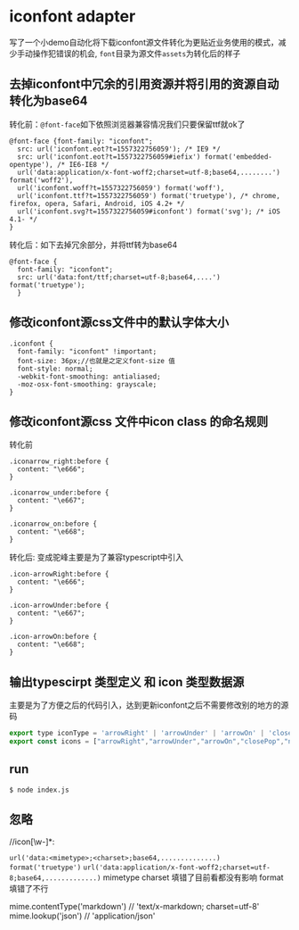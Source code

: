 # iconfont adapter

写了一个小demo自动化将下载iconfont源文件转化为更贴近业务使用的模式，减少手动操作犯错误的机会,
`font`目录为源文件`assets`为转化后的样子

## 去掉iconfont中冗余的引用资源并将引用的资源自动转化为base64

转化前：`@font-face`如下依照浏览器兼容情况我们只要保留ttf就ok了

```less
@font-face {font-family: "iconfont";
  src: url('iconfont.eot?t=1557322756059'); /* IE9 */
  src: url('iconfont.eot?t=1557322756059#iefix') format('embedded-opentype'), /* IE6-IE8 */
  url('data:application/x-font-woff2;charset=utf-8;base64,........') format('woff2'),
  url('iconfont.woff?t=1557322756059') format('woff'),
  url('iconfont.ttf?t=1557322756059') format('truetype'), /* chrome, firefox, opera, Safari, Android, iOS 4.2+ */
  url('iconfont.svg?t=1557322756059#iconfont') format('svg'); /* iOS 4.1- */
}

```

转化后：如下去掉冗余部分，并将ttf转为base64

```less
@font-face { 
  font-family: "iconfont";
  src: url('data:font/ttf;charset=utf-8;base64,....') format('truetype');
  }

```

## 修改iconfont源css文件中的默认字体大小

```less
.iconfont {
  font-family: "iconfont" !important;
  font-size: 36px;//也就是之定义font-size 值
  font-style: normal;
  -webkit-font-smoothing: antialiased;
  -moz-osx-font-smoothing: grayscale;
}

```

## 修改iconfont源css 文件中icon class 的命名规则

转化前

```less
.iconarrow_right:before {
  content: "\e666";
}

.iconarrow_under:before {
  content: "\e667";
}

.iconarrow_on:before {
  content: "\e668";
}
```

转化后: 变成驼峰主要是为了兼容typescript中引入

```less
.icon-arrowRight:before {
  content: "\e666";
}

.icon-arrowUnder:before {
  content: "\e667";
}

.icon-arrowOn:before {
  content: "\e668";
}
```

## 输出typescirpt 类型定义 和 icon 类型数据源

主要是为了方便之后的代码引入，达到更新iconfont之后不需要修改别的地方的源码

```js
export type iconType = 'arrowRight' | 'arrowUnder' | 'arrowOn' | 'closePop' | 'navBack' | 'selectDownRadio' | 'navSearch' | 'selectUp' | 'warning' | 'success' | 'failure' | 'wait' | 'prompt' | 'delete'
export const icons = ["arrowRight","arrowUnder","arrowOn","closePop","navBack","selectDownRadio","navSearch","selectUp","warning","success","failure","wait","prompt","delete"]
```

## run

`$ node index.js`

## 忽略

//icon[\w-]*:

`url('data:<mimetype>;<charset>;base64,..............) format('truetype')`
`url('data:application/x-font-woff2;charset=utf-8;base64,.............)`
mimetype charset 填错了目前看都没有影响   format 填错了不行

mime.contentType('markdown')  // 'text/x-markdown; charset=utf-8'
mime.lookup('json')             // 'application/json'